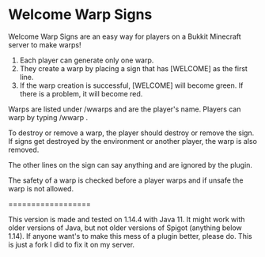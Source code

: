 Welcome Warp Signs
==================
Welcome Warp Signs are an easy way for players on a Bukkit Minecraft server to make warps!

1. Each player can generate only one warp.
2. They create a warp by placing a sign that has [WELCOME] as the first line.
3. If the warp creation is successful, [WELCOME] will become green. If there is a problem, it will become red.

Warps are listed under /wwarps and are the player's name. Players can warp by typing /wwarp <name of warp>.

To destroy or remove a warp, the player should destroy or remove the sign. If signs get destroyed by the environment or another player, the warp is also removed.

The other lines on the sign can say anything and are ignored by the plugin.

The safety of a warp is checked before a player warps and if unsafe the warp is not allowed.

==================

This version is made and tested on 1.14.4 with Java 11. 
It might work with older versions of Java, but not older versions of Spigot (anything below 1.14).
If anyone want's to make this mess of a plugin better, please do. This is just a fork I did to fix it on my server. 
